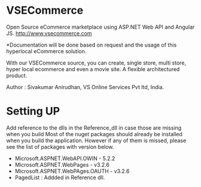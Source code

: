 # VSECommerce
Open Source eCommerce marketplace using ASP.NET Web API and Angular JS. http://www.vsecommerce.com

*Documentation will be done based on request and the usage of this hyperlocal eCommerce solution.

With our VSECommerce source, you can create, single store, multi store, hyper local ecommerce and even a movie site. A flexible architectured product.

Author : Sivakumar Anirudhan, VS Online Services Pvt ltd, India.

# Setting UP

Add reference to the dlls in the Reference_dll in case those are missing when you build
Most of the nuget packages should already be installed when you build the application. 
However if any of them is missed, please see the list of packages with version below.

* Microsoft.ASPNET.WebAPI.OWIN - 5.2.2
* Microsoft.ASPNET.WebPages - v3.2.6
* Microsoft.ASPNET.WebPAges.OAUTH - v3.2.6
* PagedList : Addded in Reference dll.
